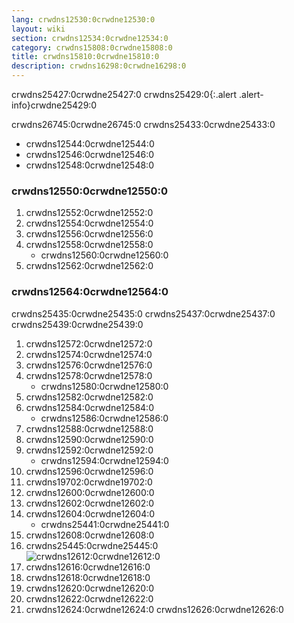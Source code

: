 ```yaml
---
lang: crwdns12530:0crwdne12530:0
layout: wiki
section: crwdns12534:0crwdne12534:0
category: crwdns15808:0crwdne15808:0
title: crwdns15810:0crwdne15810:0
description: crwdns16298:0crwdne16298:0
---
```


crwdns25427:0crwdne25427:0
crwdns25429:0{:.alert .alert-info}crwdne25429:0

crwdns26745:0crwdne26745:0 crwdns25433:0crwdne25433:0
- crwdns12544:0crwdne12544:0
- crwdns12546:0crwdne12546:0
- crwdns12548:0crwdne12548:0

### crwdns12550:0crwdne12550:0
1. crwdns12552:0crwdne12552:0
1. crwdns12554:0crwdne12554:0
1. crwdns12556:0crwdne12556:0
1. crwdns12558:0crwdne12558:0
    - crwdns12560:0crwdne12560:0
1. crwdns12562:0crwdne12562:0

### crwdns12564:0crwdne12564:0
crwdns25435:0crwdne25435:0 crwdns25437:0crwdne25437:0 crwdns25439:0crwdne25439:0
1. crwdns12572:0crwdne12572:0
1. crwdns12574:0crwdne12574:0
1. crwdns12576:0crwdne12576:0
1. crwdns12578:0crwdne12578:0
    - crwdns12580:0crwdne12580:0
1. crwdns12582:0crwdne12582:0
1. crwdns12584:0crwdne12584:0
    - crwdns12586:0crwdne12586:0
1. crwdns12588:0crwdne12588:0
1. crwdns12590:0crwdne12590:0
1. crwdns12592:0crwdne12592:0
    - crwdns12594:0crwdne12594:0
1. crwdns12596:0crwdne12596:0
1. crwdns19702:0crwdne19702:0
1. crwdns12600:0crwdne12600:0
1. crwdns12602:0crwdne12602:0
1. crwdns12604:0crwdne12604:0
    - crwdns25441:0crwdne25441:0
1. crwdns12608:0crwdne12608:0
1. crwdns25445:0crwdne25445:0<br> ![crwdns12612:0crwdne12612:0](crwdns25443:0crwdne25443:0)
1. crwdns12616:0crwdne12616:0
1. crwdns12618:0crwdne12618:0
1. crwdns12620:0crwdne12620:0
1. crwdns12622:0crwdne12622:0
1. crwdns12624:0crwdne12624:0 crwdns12626:0crwdne12626:0

